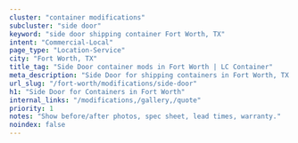 ```yaml
---
cluster: "container modifications"
subcluster: "side door"
keyword: "side door shipping container Fort Worth, TX"
intent: "Commercial-Local"
page_type: "Location-Service"
city: "Fort Worth, TX"
title_tag: "Side Door container mods in Fort Worth | LC Container"
meta_description: "Side Door for shipping containers in Fort Worth, TX. Local fabrication & pro install. LC Container — Since 2003. Get a quote."
url_slug: "/fort-worth/modifications/side-door"
h1: "Side Door for Containers in Fort Worth"
internal_links: "/modifications,/gallery,/quote"
priority: 1
notes: "Show before/after photos, spec sheet, lead times, warranty."
noindex: false
---
```


<!-- TODO: Add unique city/inventory copy, images, and internal links here. -->
